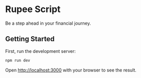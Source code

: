 # Rupee Script

Be a step ahead in your financial journey.

## Getting Started

First, run the development server:

```bash
npm run dev
```

Open [http://localhost:3000](http://localhost:3000) with your browser to see the result.
